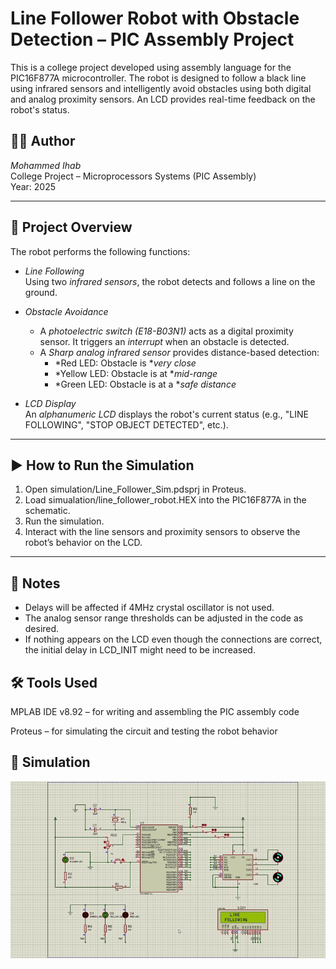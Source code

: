 # Line Follower Robot with Obstacle Detection – PIC Assembly Project

This is a college project developed using assembly language for the PIC16F877A microcontroller. The robot is designed to follow a black line using infrared sensors and intelligently avoid obstacles using both digital and analog proximity sensors. An LCD provides real-time feedback on the robot's status.

## 👨‍💻 Author

*Mohammed Ihab*  
College Project – Microprocessors Systems (PIC Assembly)  
Year: 2025

---

## 🚗 Project Overview

The robot performs the following functions:

- *Line Following*  
  Using two *infrared sensors*, the robot detects and follows a line on the ground.

- *Obstacle Avoidance*  
  - A *photoelectric switch (E18-B03N1)* acts as a digital proximity sensor. It triggers an *interrupt* when an obstacle is detected.
  - A *Sharp analog infrared sensor* provides distance-based detection:
    - *Red LED: Obstacle is **very close*
    - *Yellow LED: Obstacle is at **mid-range*
    - *Green LED: Obstacle is at a **safe distance*

- *LCD Display*  
  An *alphanumeric LCD* displays the robot's current status (e.g., "LINE FOLLOWING", "STOP  OBJECT DETECTED", etc.).

---

## ▶ How to Run the Simulation

1. Open simulation/Line_Follower_Sim.pdsprj in Proteus.
2. Load simualation/line_follower_robot.HEX into the PIC16F877A in the schematic.
3. Run the simulation.
4. Interact with the line sensors and proximity sensors to observe the robot’s behavior on the LCD.

---

## 🧠 Notes

- Delays will be affected if 4MHz crystal oscillator is not used.
- The analog sensor range thresholds can be adjusted in the code as desired.
- If nothing appears on the LCD even though the connections are correct, the initial delay in LCD_INIT might need to be increased.


## 🛠 Tools Used

MPLAB IDE v8.92 – for writing and assembling the PIC assembly code

Proteus – for simulating the circuit and testing the robot behavior

## 🧪 Simulation
![Line Follower Robot Simulation](img/full_sim.gif)
